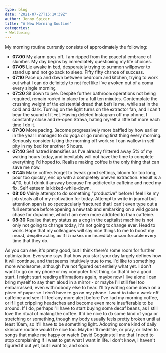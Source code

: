 ```yaml
---
type: blog
date: "2021-07-27T15:10:39Z"
author: Jonny Spicer
title: "A New Morning Routine"
categories:
- Wellbeing
---
```

My morning routine currently consists of approximately the following:

- **07:00** My alarm goes off. I am ripped from the peaceful embrace of slumber. My day begins by immediately questioning my life choices.
- **07:05** Lie awake in bed, desperately trying to summon willpower to stand up and not go back to sleep. Fifty fifty chance of success.
- **07:10** Pace up and down between bedroom and kitchen, trying to work out what I can do definitely to not feel like I've awoken out of a coma every single morning.
- **07:20** Sit down to pee. Despite further bathroom operations not being required, remain rooted in place for a full ten minutes. Contemplate the crushing weight of the existential dread that befalls me, while sat in the cold and dark. Turning on the light turns on the extractor fan, and I can't bear the sound of it yet. Having deleted Instagram off my phone, I constantly close and re-open Strava, hating myself a little bit more each time I do it.
- **07:30** More pacing. Become progressively more baffled by how earlier in the year I managed to do yoga or go running first thing every morning. Seriously consider taking the morning off work so I can wallow in self pity in my bed for another 5 hours.
- **07:40** Self hatred intensifies as I've already frittered away 5% of my waking hours today, and inevitably will not have the time to complete everything I'd hoped to. Realise making coffee is the only thing that can save me now.
- **07:45** Make coffee. Forget to tweak grind settings, bloom for too long, pour too quickly, end up with a completely uneven extraction. Result is a 4/10, but I drink it anyway because I'm addicted to caffeine and need my fix. Self esteem is kicked-while-down.
- **08:00** Vainly attempt to do something "productive" before I feel like my job steals all of my motivation for today. Attempt to write in journal but attention span is so spectacularly fractured that I can't even type out a full sentence before opening a new tab and
embarking on a wild goose chase for dopamine, which I am even more addicted to than caffeine.
- **08:30** Realise that my status as a cog in the capitalist machine is not only not going to change today, it's not going to change ever. Head to work. Hope that my colleagues will say nice things to me to boost my mood, despite acting as if it makes me incredibly uncomfortable every time that they do.

As you can see, it's pretty good, but I think there's some room for further optimization. Everyone says that how you start your day largely defines how it will continue, and that seems intuitively true to me. I'd like to something more wholesome, although I've not figured out entirely what yet. I
don't want to go on my phone or my computer first thing, so that'd be a good start. I might start reading affirmations again, maybe now I live alone I can bring myself to say them aloud in a mirror - or maybe I'll still feel too embarrassed, even with nobody else to hear. I'll try writing some down on
a piece of paper so I don't have to go on my phone. I want to take a week off caffeine and see if I feel any more alert before I've had my morning coffee, or if I get crippling headaches and become even more insufferable to be around. If I do, perhaps I'll have to start buying some decaf beans, as I
still love the ritual of making the coffee. It'd be nice to do some kind of yoga or stretching or something, though my body usually feels pretty broken until at least 10am, so it'll have to be something light. Adopting some kind of daily skincare routine would be nice too. Maybe I'll meditate, or pray,
or listen to songs that make me happy or watch David Goggins tell me that I need to stop complaining if I want to get what I want in life. I don't know, I haven't figured it out yet, but I want to, and soon.
